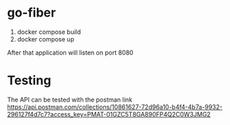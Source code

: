 # go-fiber

1. docker compose build
2. docker compose up

After that application will listen on port 8080 

# Testing
The API can be tested with the postman link
https://api.postman.com/collections/10861627-72d96a10-b4f4-4b7a-9932-296127f4d7c7?access_key=PMAT-01GZC5T8GA890FP4Q2C0W3JMG2
